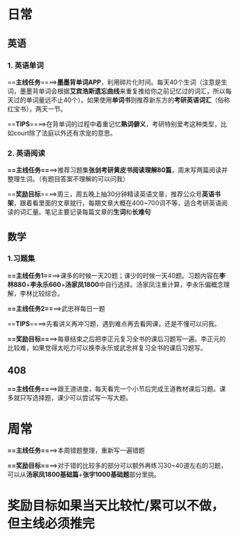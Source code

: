 # 日常

## 英语

### 1. 英语单词

==**主线任务**====>**墨墨背单词APP**，利用碎片化时间。每天40个生词（注意是生词，墨墨背单词会根据**艾宾浩斯遗忘曲线**来重复推给你之前记忆过的词汇，所以每天过的单词量远不止40个）。如果使用**单词书**则推荐新东方的**考研英语词汇**（俗称红宝书），两天一节。

==**TIPS**====>在背单词的过程中着重记忆**熟词僻义**，考研特别爱考这种类型，比如court除了法庭以外还有求宠的意思。

### 2. 英语阅读

**==主线任务==**==>推荐习题集**张剑考研黄皮书阅读理解80篇**，周末写两篇阅读并整理生词。（有题目答案不理解的可以问我）

==**奖励目标**====>周三，周五晚上抽30分钟精读英语文章，推荐公众号**英语书架**，跟着看里面的文章就行，每期文章大概在400~700词不等，适合考研英语阅读的词汇量。笔记主要记录每篇文章的**生词**和**长难句**

## 数学

### 1.习题集

**==主线任务1==**==>课多的时候一天20题；课少的时候一天40题。习题内容在**李林880**+**李永乐660**+**汤家凤1800**中自行选择。汤家凤注重计算，李永乐偏概念理解，李林比较综合。

**==主线任务2==**==>武忠祥每日一题

==**TIPS**====>先看讲义再冲习题，遇到难点再去看网课，还是不懂可以问我。

**==奖励目标==**==>每章结束之后把李正元复习全书的课后习题写一遍。李正元的比较难，如果觉得太吃力可以换李永乐或武忠祥复习全书的课后习题写。

## 408

**==主线任务==**==>跟王道进度，每天看完一个小节后完成王道教材课后习题。课多就只写选择题，课少可以尝试写一写大题。

# 周常

**==主线任务==**==>本周错题整理，重新写一遍错题

**==奖励目标==**==>对于错的比较多的部分可以额外再练习30~40道左右的习题，可以从**汤家凤1800基础篇**+**张宇1000基础题**部分里挑。



# 奖励目标如果当天比较忙/累可以不做，但主线必须推完

